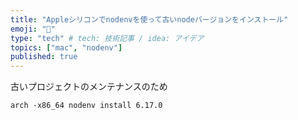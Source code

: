 ```yaml
---
title: "Appleシリコンでnodenvを使って古いnodeバージョンをインストール"
emoji: "🤖"
type: "tech" # tech: 技術記事 / idea: アイデア
topics: ["mac", "nodenv"]
published: true
---
```


古いプロジェクトのメンテナンスのため

```
arch -x86_64 nodenv install 6.17.0
```

